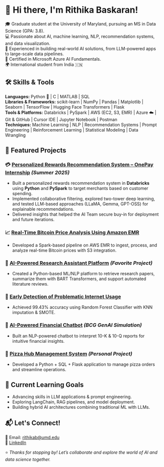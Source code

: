# 👋 Hi there, I'm Rithika Baskaran!

🎓 Graduate student at the University of Maryland, pursuing an MS in Data Science (GPA: 3.8).  
💻 Passionate about AI, machine learning, NLP, recommendation systems, and data visualization.  
🧩 Experienced in building real-world AI solutions, from LLM-powered apps to large-scale data pipelines.  
🏅 Certified in Microsoft Azure AI Fundamentals.  
🌍 International student from India 🇮🇳  

## 🛠️ Skills & Tools

**Languages:** Python 🐍 | C | MATLAB | SQL   
**Libraries & Frameworks:** scikit-learn | NumPy | Pandas | Matplotlib | Seaborn | TensorFlow | Hugging Face Transformers | Flask  
**Tools & Platforms:** Databricks | PySpark | AWS (EC2, S3, EMR) | Azure ☁️ | Git & GitHub | Cursor IDE | Jupyter Notebook | Postman  
**Techniques:** Machine Learning | NLP | Recommendation Systems | Prompt Engineering | Reinforcement Learning | Statistical Modeling | Data Wrangling  

## 🌟 Featured Projects

### 💳 [Personalized Rewards Recommendation System – OnePay Internship](#) *(Summer 2025)*  
- Built a personalized rewards recommendation system in **Databricks** using **Python** and **PySpark** to target merchants based on customer spending.  
- Implemented collaborative filtering, explored two-tower deep learning, and tested LLM-based approaches (LLaMA, Gemma, GPT-OSS) for explainable recommendations.  
- Delivered insights that helped the AI Team secure buy-in for deployment and future iterations.

### 📈 [Real-Time Bitcoin Price Analysis Using Amazon EMR](https://github.com/causify-ai/tutorials/tree/master/DATA605/Spring2025/projects/TutorTask86_Spring2025_Real_Time_Bitcoin_Price_Analysis_Using_Amazon_EMR)  
- Developed a Spark-based pipeline on AWS EMR to ingest, process, and analyze real-time Bitcoin prices with S3 integration.  

### 🧠 **[AI-Powered Research Assistant Platform](#)** *(Favorite Project)*  
- Created a Python-based ML/NLP platform to retrieve research papers, summarize them with BART Transformers, and support automated literature reviews.

### 🌱 **[Early Detection of Problematic Internet Usage](#)**  
- Achieved 99.43% accuracy using Random Forest Classifier with KNN imputation & SMOTE.

### 💬 **[AI-Powered Financial Chatbot](#)** *(BCG GenAI Simulation)*  
- Built an NLP-powered chatbot to interpret 10-K & 10-Q reports for intuitive financial insights.

### 🍕 **[Pizza Hub Management System](#)** *(Personal Project)*  
- Developed a Python + SQL + Flask application to manage pizza orders and streamline operations.

## 🌱 Current Learning Goals
- Advancing skills in LLM applications & prompt engineering.  
- Exploring LangChain, RAG pipelines, and model deployment.  
- Building hybrid AI architectures combining traditional ML with LLMs.  

## 📬 Let's Connect!
📧 Email: rithikab@umd.edu  
💼 [LinkedIn](https://www.linkedin.com/in/rithika-baskaran322/)  

⭐️ *Thanks for stopping by! Let’s collaborate and explore the world of AI and data science together.*  
